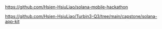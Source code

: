 https://github.com/Hsien-HsiuLiao/solana-mobile-hackathon

https://github.com/Hsien-HsiuLiao/Turbin3-Q3/tree/main/capstone/solana-app-kit
